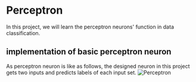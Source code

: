 # Perceptron
In this project, we will learn the perceptron neurons' function in data classification.

## implementation of basic perceptron neuron
As perceptron neuron is like as follows, the designed neuron in this project gets two inputs and predicts labels of each input set.
![Perceptron](https://user-images.githubusercontent.com/118474020/202779325-65d108e4-6e10-49c7-9ec8-9c98bcff53c5.png)
